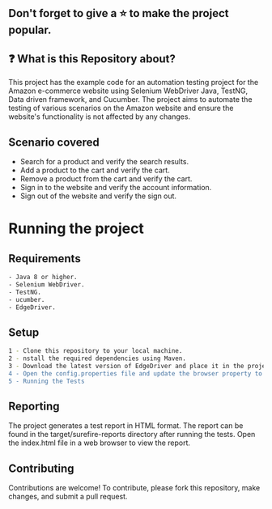 ## Don't forget to give a :star: to make the project popular.

## :question: What is this Repository about?

This project has the example code for an automation testing project for the Amazon e-commerce website using Selenium WebDriver Java, TestNG, Data driven framework, and Cucumber. The project aims to automate the testing of various scenarios on the Amazon website and ensure the website's functionality is not affected by any changes.

## Scenario covered
- Search for a product and verify the search results.
- Add a product to the cart and verify the cart.
- Remove a product from the cart and verify the cart.
- Sign in to the website and verify the account information.
- Sign out of the website and verify the sign out.

# Running the project
## Requirements
```bash
- Java 8 or higher.
- Selenium WebDriver.
- TestNG.
- ucumber.
- EdgeDriver.
```
## Setup
```bash
1 - Clone this repository to your local machine.
2 - nstall the required dependencies using Maven.
3 - Download the latest version of EdgeDriver and place it in the project's root directory.
4 - Open the config.properties file and update the browser property to chrome.
5 - Running the Tests
```

## Reporting
The project generates a test report in HTML format. The report can be found in the target/surefire-reports directory after running the tests. Open the index.html file in a web browser to view the report.

## Contributing
Contributions are welcome! To contribute, please fork this repository, make changes, and submit a pull request.
